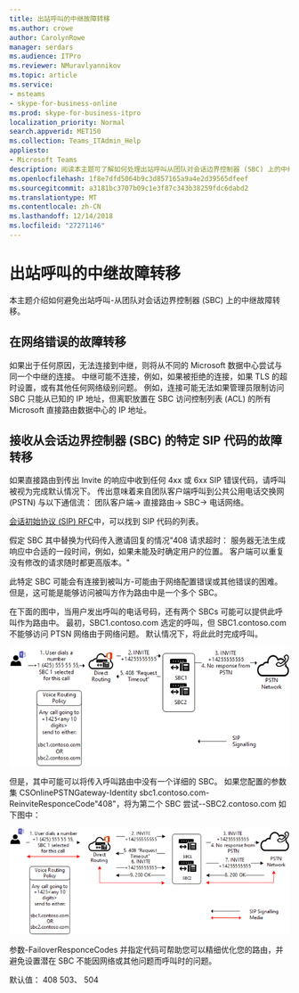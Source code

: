 ```yaml
---
title: 出站呼叫的中继故障转移
ms.author: crowe
author: CarolynRowe
manager: serdars
ms.audience: ITPro
ms.reviewer: NMuravlyannikov
ms.topic: article
ms.service:
- msteams
- skype-for-business-online
ms.prod: skype-for-business-itpro
localization_priority: Normal
search.appverid: MET150
ms.collection: Teams_ITAdmin_Help
appliesto:
- Microsoft Teams
description: 阅读本主题可了解如何处理出站呼叫从团队对会话边界控制器 (SBC) 上的中继故障转移。
ms.openlocfilehash: 1f8e7dfd5064b9c3d857165a9a4e2d39565dfeef
ms.sourcegitcommit: a3181bc3707b09c1e3f87c343b38259fdc6dabd2
ms.translationtype: MT
ms.contentlocale: zh-CN
ms.lasthandoff: 12/14/2018
ms.locfileid: "27271146"
---
```

# <a name="trunk-failover-on-outbound-calls"></a>出站呼叫的中继故障转移

本主题介绍如何避免出站呼叫-从团队对会话边界控制器 (SBC) 上的中继故障转移。

## <a name="failover-on-network-errors"></a>在网络错误的故障转移

如果出于任何原因，无法连接到中继，则将从不同的 Microsoft 数据中心尝试与同一个中继的连接。 中继可能不连接，例如，如果被拒绝的连接，如果 TLS 的超时设置，或有其他任何网络级别问题。
例如，连接可能无法如果管理员限制访问 SBC 只能从已知的 IP 地址，但离职放置在 SBC 访问控制列表 (ACL) 的所有 Microsoft 直接路由数据中心的 IP 地址。 

## <a name="failover-of-specific-sip-codes-received-from-the-session-border-controller-sbc"></a>接收从会话边界控制器 (SBC) 的特定 SIP 代码的故障转移

如果直接路由到传出 Invite 的响应中收到任何 4xx 或 6xx SIP 错误代码，请呼叫被视为完成默认情况下。 传出意味着来自团队客户端呼叫到公共公用电话交换网 (PSTN) 与以下通信流： 团队客户端-> 直接路由-> SBC-> 电话网络。

[会话初始协议 (SIP) RFC](https://tools.ietf.org/html/rfc3261)中，可以找到 SIP 代码的列表。

假定 SBC 其中替换为代码传入邀请回复的情况"408 请求超时： 服务器无法生成响应中合适的一段时间，例如，如果未能及时确定用户的位置。 客户端可以重复没有修改的请求随时都更高版本。"

此特定 SBC 可能会有连接到被叫方-可能由于网络配置错误或其他错误的困难。 但是，这可能是能够访问被叫方作为路由中是一个多个 SBC。

在下面的图中，当用户发出呼叫的电话号码，还有两个 SBCs 可能可以提供此呼叫作为路由中。 最初，SBC1.contoso.com 选定的呼叫，但 SBC1.contoso.com 不能够访问 PTSN 网络由于网络问题。
默认情况下，将此此时完成呼叫。 
 
![显示 SBC 无法访问 PSTN 由于网络问题](media/direct-routing-failover-response-codes1.png)

但是，其中可能可以将传入呼叫路由中没有一个详细的 SBC。
如果您配置的参数集 CSOnlinePSTNGateway-Identity sbc1.contoso.com-ReinviteResponceCode"408"，将为第二个 SBC 尝试--SBC2.contoso.com 如下图中：

![显示传送到第二个 SBC](media/direct-routing-failover-response-codes2.png)

参数-FailoverResponceCodes 并指定代码可帮助您可以精细优化您的路由，并避免设置潜在 SBC 不能因网络或其他问题而呼叫时的问题。

默认值： 408 503、 504

